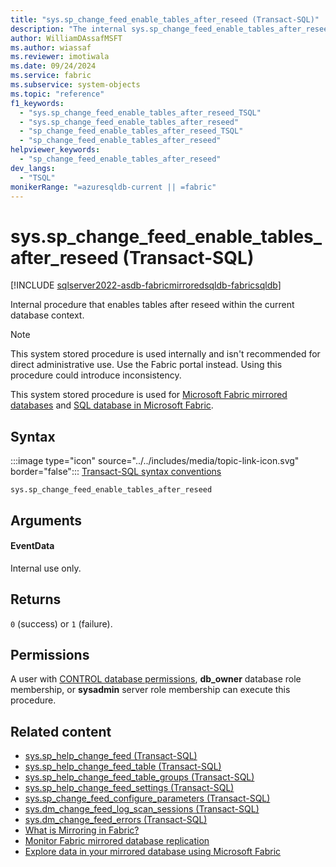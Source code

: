 ```yaml
---
title: "sys.sp_change_feed_enable_tables_after_reseed (Transact-SQL)"
description: "The internal sys.sp_change_feed_enable_tables_after_reseed system stored procedure enables tables after reseed within the current database context."
author: WilliamDAssafMSFT
ms.author: wiassaf
ms.reviewer: imotiwala
ms.date: 09/24/2024
ms.service: fabric
ms.subservice: system-objects
ms.topic: "reference"
f1_keywords:
  - "sys.sp_change_feed_enable_tables_after_reseed_TSQL"
  - "sys.sp_change_feed_enable_tables_after_reseed"
  - "sp_change_feed_enable_tables_after_reseed_TSQL"
  - "sp_change_feed_enable_tables_after_reseed"
helpviewer_keywords:
  - "sp_change_feed_enable_tables_after_reseed"
dev_langs:
  - "TSQL"
monikerRange: "=azuresqldb-current || =fabric"
---
```

# sys.sp_change_feed_enable_tables_after_reseed (Transact-SQL)

[!INCLUDE [sqlserver2022-asdb-fabricmirroredsqldb-fabricsqldb](../../includes/applies-to-version/sqlserver2022-asdb-fabricmirroredsqldb-fabricsqldb.md)]

Internal procedure that enables tables after reseed within the current database context.

> [!NOTE]  
> This system stored procedure is used internally and isn't recommended for direct administrative use. Use the Fabric portal instead. Using this procedure could introduce inconsistency.

This system stored procedure is used for [Microsoft Fabric mirrored databases](/fabric/database/mirrored-database/overview) and [SQL database in Microsoft Fabric](/fabric/database/sql/overview).

## Syntax

:::image type="icon" source="../../includes/media/topic-link-icon.svg" border="false"::: [Transact-SQL syntax conventions](../../t-sql/language-elements/transact-sql-syntax-conventions-transact-sql.md)

```syntaxsql
sys.sp_change_feed_enable_tables_after_reseed
```

## Arguments

#### EventData

Internal use only.

## Returns

`0` (success) or `1` (failure).

## Permissions

A user with [CONTROL database permissions](../security/permissions-database-engine.md), **db_owner** database role membership, or **sysadmin** server role membership can execute this procedure.

## Related content

- [sys.sp_help_change_feed (Transact-SQL)](sp-help-change-feed.md)
- [sys.sp_help_change_feed_table (Transact-SQL)](sp-help-change-feed-table.md)
- [sys.sp_help_change_feed_table_groups (Transact-SQL)](sp-help-change-feed-table-groups.md)
- [sys.sp_help_change_feed_settings (Transact-SQL)](sp-help-change-feed-settings.md)
- [sys.sp_change_feed_configure_parameters (Transact-SQL)](sp-change-feed-configure-parameters.md)
- [sys.dm_change_feed_log_scan_sessions (Transact-SQL)](../system-dynamic-management-views/sys-dm-change-feed-log-scan-sessions.md)
- [sys.dm_change_feed_errors (Transact-SQL)](../system-dynamic-management-views/sys-dm-change-feed-errors.md)
- [What is Mirroring in Fabric?](/fabric/database/mirrored-database/overview)
- [Monitor Fabric mirrored database replication](/fabric/database/mirrored-database/monitor)
- [Explore data in your mirrored database using Microsoft Fabric](/fabric/database/mirrored-database/explore)
